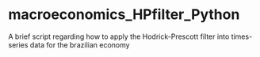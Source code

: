 # macroeconomics_HPfilter_Python
A brief script regarding how to apply the Hodrick-Prescott filter into times-series data for the brazilian economy
